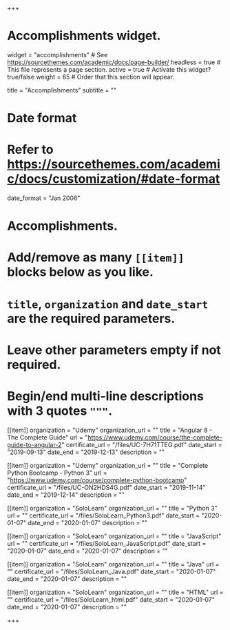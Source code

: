 +++
# Accomplishments widget.
widget = "accomplishments"  # See https://sourcethemes.com/academic/docs/page-builder/
headless = true  # This file represents a page section.
active = true  # Activate this widget? true/false
weight = 65  # Order that this section will appear.

title = "Accomplish&shy;ments"
subtitle = ""

# Date format
#   Refer to https://sourcethemes.com/academic/docs/customization/#date-format
date_format = "Jan 2006"

# Accomplishments.
#   Add/remove as many `[[item]]` blocks below as you like.
#   `title`, `organization` and `date_start` are the required parameters.
#   Leave other parameters empty if not required.
#   Begin/end multi-line descriptions with 3 quotes `"""`.

[[item]]
  organization = "Udemy"
  organization_url = ""
  title = "Angular 8 - The Complete Guide"
  url = "https://www.udemy.com/course/the-complete-guide-to-angular-2"
  certificate_url = "/files/UC-7H71TTEG.pdf"
  date_start = "2019-09-13"
  date_end = "2019-12-13"
  description = ""
  
[[item]]
  organization = "Udemy"
  organization_url = ""
  title = "Complete Python Bootcamp - Python 3"
  url = "https://www.udemy.com/course/complete-python-bootcamp"
  certificate_url = "/files/UC-ON2HDS4G.pdf"
  date_start = "2019-11-14"
  date_end = "2019-12-14"
  description = ""
  
  [[item]]
  organization = "SoloLearn"
  organization_url = ""
  title = "Python 3"
  url = ""
  certificate_url = "/files/SoloLearn_Python3.pdf"
  date_start = "2020-01-07"
  date_end = "2020-01-07"
  description = ""
  
  [[item]]
  organization = "SoloLearn"
  organization_url = ""
  title = "JavaScript"
  url = ""
  certificate_url = "/files/SoloLearn_JavaScript.pdf"
  date_start = "2020-01-07"
  date_end = "2020-01-07"
  description = ""
  
  [[item]]
  organization = "SoloLearn"
  organization_url = ""
  title = "Java"
  url = ""
  certificate_url = "/files/SoloLearn_Java.pdf"
  date_start = "2020-01-07"
  date_end = "2020-01-07"
  description = ""
  
  [[item]]
  organization = "SoloLearn"
  organization_url = ""
  title = "HTML"
  url = ""
  certificate_url = "/files/SoloLearn_html.pdf"
  date_start = "2020-01-07"
  date_end = "2020-01-07"
  description = ""

+++
